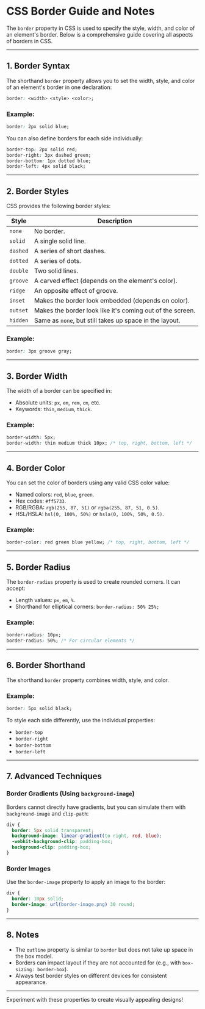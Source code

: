 # CSS Border Guide and Notes

The `border` property in CSS is used to specify the style, width, and color of an element's border. Below is a comprehensive guide covering all aspects of borders in CSS.

---

## **1. Border Syntax**
The shorthand `border` property allows you to set the width, style, and color of an element's border in one declaration:

```css
border: <width> <style> <color>;
```

### Example:
```css
border: 2px solid blue;
```

You can also define borders for each side individually:
```css
border-top: 2px solid red;
border-right: 3px dashed green;
border-bottom: 1px dotted blue;
border-left: 4px solid black;
```

---

## **2. Border Styles**
CSS provides the following border styles:

| **Style**        | **Description**                                          |
|------------------|----------------------------------------------------------|
| `none`           | No border.                                               |
| `solid`          | A single solid line.                                     |
| `dashed`         | A series of short dashes.                                |
| `dotted`         | A series of dots.                                        |
| `double`         | Two solid lines.                                         |
| `groove`         | A carved effect (depends on the element's color).        |
| `ridge`          | An opposite effect of groove.                            |
| `inset`          | Makes the border look embedded (depends on color).       |
| `outset`         | Makes the border look like it's coming out of the screen.|
| `hidden`         | Same as `none`, but still takes up space in the layout.  |

### Example:
```css
border: 3px groove gray;
```

---

## **3. Border Width**
The width of a border can be specified in:

- Absolute units: `px`, `em`, `rem`, `cm`, etc.
- Keywords: `thin`, `medium`, `thick`.

### Example:
```css
border-width: 5px;
border-width: thin medium thick 10px; /* top, right, bottom, left */
```

---

## **4. Border Color**
You can set the color of borders using any valid CSS color value:

- Named colors: `red`, `blue`, `green`.
- Hex codes: `#ff5733`.
- RGB/RGBA: `rgb(255, 87, 51)` or `rgba(255, 87, 51, 0.5)`.
- HSL/HSLA: `hsl(0, 100%, 50%)` or `hsla(0, 100%, 50%, 0.5)`.

### Example:
```css
border-color: red green blue yellow; /* top, right, bottom, left */
```

---

## **5. Border Radius**
The `border-radius` property is used to create rounded corners. It can accept:

- Length values: `px`, `em`, `%`.
- Shorthand for elliptical corners: `border-radius: 50% 25%;`

### Example:
```css
border-radius: 10px;
border-radius: 50%; /* For circular elements */
```

---

## **6. Border Shorthand**
The shorthand `border` property combines width, style, and color.

### Example:
```css
border: 5px solid black;
```

To style each side differently, use the individual properties:
- `border-top`
- `border-right`
- `border-bottom`
- `border-left`

---

## **7. Advanced Techniques**

### Border Gradients (Using `background-image`)
Borders cannot directly have gradients, but you can simulate them with `background-image` and `clip-path`:

```css
div {
  border: 5px solid transparent;
  background-image: linear-gradient(to right, red, blue);
  -webkit-background-clip: padding-box;
  background-clip: padding-box;
}
```

### Border Images
Use the `border-image` property to apply an image to the border:

```css
div {
  border: 10px solid;
  border-image: url(border-image.png) 30 round;
}
```

---

## **8. Notes**
- The `outline` property is similar to `border` but does not take up space in the box model.
- Borders can impact layout if they are not accounted for (e.g., with `box-sizing: border-box`).
- Always test border styles on different devices for consistent appearance.

---

Experiment with these properties to create visually appealing designs!

